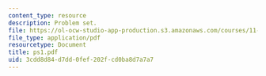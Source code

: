 ```yaml
---
content_type: resource
description: Problem set.
file: https://ol-ocw-studio-app-production.s3.amazonaws.com/courses/11-431j-real-estate-finance-and-investment-fall-2006/3cdd8d84d7dd0fef202fcd0ba8d7a7a7_ps1.pdf
file_type: application/pdf
resourcetype: Document
title: ps1.pdf
uid: 3cdd8d84-d7dd-0fef-202f-cd0ba8d7a7a7
---
```

